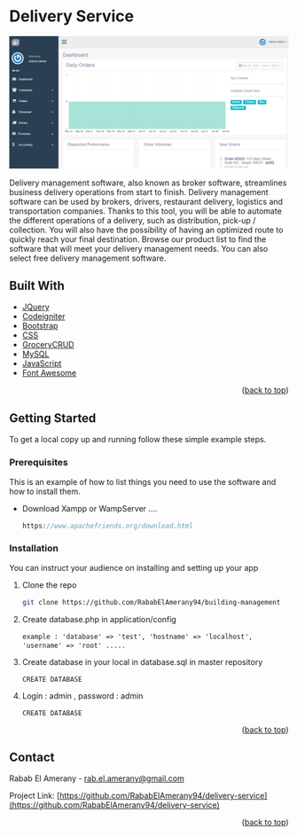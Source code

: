 <div id="top"></div>

# Delivery Service

<p align="center">
<a href="https://github.com/RababElAmerany94/delivery-service">
<img  alt="Rabab El Amerany Project" title="Rabab Project" src="https://github.com/RababElAmerany94/delivery-service/blob/main/assets/images/site.PNG" />
</a>
</p>

<p align="left">
Delivery management software, also known as broker software, streamlines business delivery operations from start to finish. Delivery management software can be used by brokers, drivers, restaurant delivery, logistics and transportation companies. Thanks to this tool, you will be able to automate the different operations of a delivery, such as distribution, pick-up / collection. You will also have the possibility of having an optimized route to quickly reach your final destination. Browse our product list to find the software that will meet your delivery management needs. You can also select free delivery management software.
</p>

## Built With

* [JQuery](https://jquery.com)
* [Codeigniter](https://www.codeigniter.com)
* [Bootstrap](https://getbootstrap.com)
* [CSS](https://www.css-com.com/)
* [GroceryCRUD](https://www.grocerycrud.com)
* [MySQL](https://www.mysql.com)
* [JavaScript](https://www.javascript.com)
* [Font Awesome](https://fontawesome.com)

<p align="right">(<a href="#top">back to top</a>)</p>

<!-- GETTING STARTED -->

## Getting Started

To get a local copy up and running follow these simple example steps.

### Prerequisites

This is an example of how to list things you need to use the software and how to install them.
  
* Download Xampp or WampServer ....
  ```PHP
  https://www.apachefriends.org/download.html
  ```
  
### Installation

You can instruct your audience on installing and setting up your app

1. Clone the repo
   ```sh
   git clone https://github.com/RababElAmerany94/building-management
   ```
3. Create database.php in application/config
   ```database.php
   example : 'database' => 'test', 'hostname' => 'localhost', 'username' => 'root' .....
   ```
4. Create database in your local in database.sql in master repository
   ```localhost
   CREATE DATABASE
   ```
5. Login : admin , password : admin
   ```localhost
   CREATE DATABASE
   ```
   
<p align="right">(<a href="#top">back to top</a>)</p>

<!-- CONTACT -->
## Contact

Rabab El Amerany - rab.el.amerany@gmail.com

Project Link: [https://github.com/RababElAmerany94/delivery-service](https://github.com/RababElAmerany94/delivery-service)

<p align="right">(<a href="#top">back to top</a>)</p>

